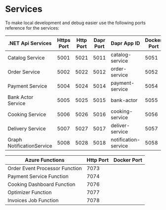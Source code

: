 # Services 

To make local development and debug easier use the following ports reference for the services:

| .NET Api Services         | Https Port | Http Port | Dapr Port | Dapr App ID          | Docker Port|
| -------                   | --------- | ---------- | --------- | -------------        | -----|
| Catalog Service           | 5001      | 5021       | 5011      | catalog-service      | 5051 | 
| Order Service             | 5002      | 5022       | 5012      | order-service        | 5052 |
| Payment Service           | 5004      | 5024       | 5014      | payment-service      | 5054 |
| Bank Actor Service        | 5005      | 5025       | 5015      | bank-actor           | 5055 |
| Cooking Service           | 5006      | 5026       | 5016      | cooking-service      | 5056 |
| Delivery Service          | 5007      | 5027       | 5017      | deliver-service      | 5057 |
| Graph NotificationService | 5008      | 5028       | 5018      | notification-service | 5058 |

 
| Azure Functions                 | Http Port | Docker Port|
| -------                         | --------- | ---------- | 
| Order Event Processor Function  | 7073      |            |	
| Payment Service Function        | 7074      |            | 
| Cooking Dashboard Function      | 7076      |            |
| Optimizer Function              | 7077      |            |
| Invoices Job Function           | 7078      |            |